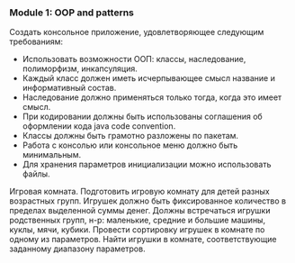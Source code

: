 ### Module 1: OOP and patterns

Создать консольное приложение, удовлетворяющее следующим требованиям:

 + Использовать возможности ООП: классы, наследование, полиморфизм, инкапсуляция.
 + Каждый класс должен иметь исчерпывающее смысл название и информативный состав.
 + Наследование должно применяться только тогда, когда это имеет смысл.
 + При кодировании должны быть использованы соглашения об оформлении кода java code convention.
 + Классы должны быть грамотно разложены по пакетам.
 + Работа с консолью или консольное меню должно быть минимальным.
 + Для хранения параметров инициализации можно использовать файлы.
 
 Игровая комната. Подготовить игровую комнату для детей разных возрастных групп.
 Игрушек должно быть фиксированное количество в пределах выделенной суммы денег.
 Должны встречаться игрушки родственных групп, н-р: маленькие, средние и большие машины,
 куклы, мячи, кубики. Провести сортировку игрушек в  комнате по одному из параметров.
 Найти игрушки в комнате, соответствующие заданному диапазону параметров.